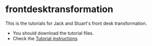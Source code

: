# frontdesktransformation
This is the tutorials for Jack and Stuart's front desk transformation.

* You should download the tutorial files.
* Check the [Tutorial instructions](https://github.com/stuartridout/frontdesktransformation/wiki) 
